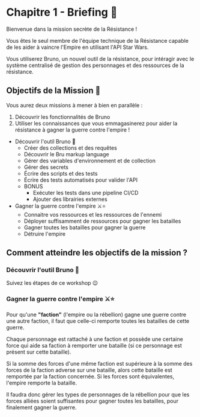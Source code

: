 # Chapitre 1 - Briefing 📜

Bienvenue dans la mission secrète de la Résistance !

Vous êtes le seul membre de l'équipe technique de la Résistance capable de les aider à vaincre l'Empire en utilisant l'API Star Wars.

Vous utiliserez Bruno, un nouvel outil de la résistance, pour intéragir avec le système centralisé de gestion des personnages et des ressources de la résistance.

## Objectifs de la Mission 🎯

Vous aurez deux missions à mener à bien en parallèle :
1. Découvrir les fonctionnalités de Bruno
2. Utiliser les connaissances que vous emmagasinerez pour aider la résistance à gagner la guerre contre l'empire !

- Découvrir l'outil Bruno 🐶
    - Créer des collections et des requêtes
    - Découvrir le Bru markup language
    - Gérer des variables d'environnement et de collection
    - Gérer des secrets
    - Écrire des scripts et des tests
    - Écrire des tests automatisés pour valider l'API
  - BONUS
    - Exécuter les tests dans une pipeline CI/CD
    - Ajouter des librairies externes
- Gagner la guerre contre l'empire ⚔️⭐
  - Connaitre vos ressources et les ressources de l'ennemi
  - Déployer suffisamment de ressources pour gagner les batailles
  - Gagner toutes les batailles pour gagner la guerre
  - Détruire l'empire

## Comment atteindre les objectifs de la mission ?

### Découvrir l'outil Bruno 🐶
Suivez les étapes de ce workshop 😉

### Gagner la guerre contre l'empire ⚔️⭐
Pour qu'une **"faction"** (l'empire ou la rébellion) gagne une guerre contre une autre faction, il faut que celle-ci remporte toutes les batailles de cette guerre.

Chaque personnage est rattaché à une faction et possède une certaine force qui aide sa faction à remporter une bataille (si ce personnage est présent sur cette bataille).

Si la somme des forces d'une même faction est supérieure à la somme des forces de la faction adverse sur une bataille, alors cette bataille est remportée par la faction concernée. Si les forces sont équivalentes, l'empire remporte la bataille.

Il faudra donc gérer les types de personnages de la rébellion pour que les forces alliées soient suffisantes pour gagner toutes les batailles, pour finalement gagner la guerre.